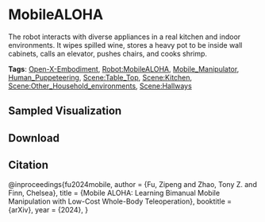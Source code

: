 # MobileALOHA

The robot interacts with diverse appliances in a real kitchen and indoor environments. It wipes spilled wine, stores a heavy pot to be inside wall cabinets, calls an elevator, pushes chairs, and cooks shrimp.

**Tags**: [Open-X-Embodiment](oed-playground/tree/master/pages/tags/Open-X-Embodiment.md), [Robot:MobileALOHA](oed-playground/tree/master/pages/tags/Robot:MobileALOHA.md), [Mobile_Manipulator](oed-playground/tree/master/pages/tags/Mobile_Manipulator.md), [Human_Puppeteering](oed-playground/tree/master/pages/tags/Human_Puppeteering.md), [Scene:Table_Top](oed-playground/tree/master/pages/tags/Scene:Table_Top.md), [Scene:Kitchen](oed-playground/tree/master/pages/tags/Scene:Kitchen.md), [Scene:Other_Household_environments](oed-playground/tree/master/pages/tags/Scene:Other_Household_environments.md), [Scene:Hallways](oed-playground/tree/master/pages/tags/Scene:Hallways.md)

## Sampled Visualization



## Download



## Citation

@inproceedings{fu2024mobile,
  author    = {Fu, Zipeng and Zhao, Tony Z. and Finn, Chelsea},
  title     = {Mobile ALOHA: Learning Bimanual Mobile Manipulation with Low-Cost Whole-Body Teleoperation},
  booktitle = {arXiv},
  year      = {2024},
}